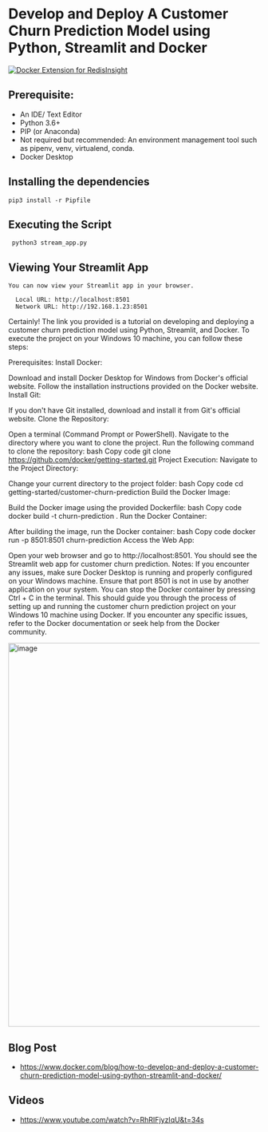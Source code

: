# Develop and Deploy A Customer Churn Prediction Model using Python, Streamlit and Docker



[![Docker Extension for RedisInsight](http://img.youtube.com/vi/RhRIFjyzIqU/hqdefault.jpg)](https://www.youtube.com/embed/RhRIFjyzIqU)




## Prerequisite:

- An IDE/ Text Editor 
- Python 3.6+ 
- PIP (or Anaconda)
- Not required but recommended: An environment management tool such as pipenv, venv, virtualend, conda.
- Docker Desktop

## Installing the dependencies

```
pip3 install -r Pipfile
```

## Executing the Script

```
 python3 stream_app.py
```

## Viewing Your Streamlit App

```
You can now view your Streamlit app in your browser.

  Local URL: http://localhost:8501
  Network URL: http://192.168.1.23:8501
 ```





Certainly! The link you provided is a tutorial on developing and deploying a customer churn prediction model using Python, Streamlit, and Docker. To execute the project on your Windows 10 machine, you can follow these steps:

Prerequisites:
Install Docker:

Download and install Docker Desktop for Windows from Docker's official website.
Follow the installation instructions provided on the Docker website.
Install Git:

If you don't have Git installed, download and install it from Git's official website.
Clone the Repository:

Open a terminal (Command Prompt or PowerShell).
Navigate to the directory where you want to clone the project.
Run the following command to clone the repository:
bash
Copy code
git clone https://github.com/docker/getting-started.git
Project Execution:
Navigate to the Project Directory:

Change your current directory to the project folder:
bash
Copy code
cd getting-started/customer-churn-prediction
Build the Docker Image:

Build the Docker image using the provided Dockerfile:
bash
Copy code
docker build -t churn-prediction .
Run the Docker Container:

After building the image, run the Docker container:
bash
Copy code
docker run -p 8501:8501 churn-prediction
Access the Web App:

Open your web browser and go to http://localhost:8501.
You should see the Streamlit web app for customer churn prediction.
Notes:
If you encounter any issues, make sure Docker Desktop is running and properly configured on your Windows machine.
Ensure that port 8501 is not in use by another application on your system.
You can stop the Docker container by pressing Ctrl + C in the terminal.
This should guide you through the process of setting up and running the customer churn prediction project on your Windows 10 machine using Docker. If you encounter any specific issues, refer to the Docker documentation or seek help from the Docker community.







<img width="769" alt="image" src="https://user-images.githubusercontent.com/313480/182178628-56770a72-d8fd-4fe8-9d7d-e2cc7b59d731.png">


## Blog Post

- https://www.docker.com/blog/how-to-develop-and-deploy-a-customer-churn-prediction-model-using-python-streamlit-and-docker/

## Videos

- https://www.youtube.com/watch?v=RhRIFjyzIqU&t=34s


